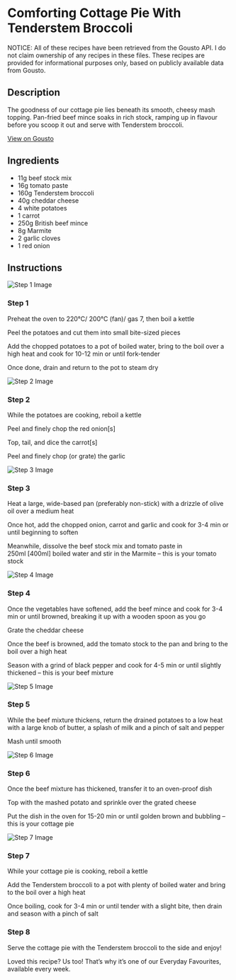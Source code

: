 # Comforting Cottage Pie With Tenderstem Broccoli

NOTICE: All of these recipes have been retrieved from the Gousto API. I do not claim ownership of any recipes in these files. These recipes are provided for informational purposes only, based on publicly available data from Gousto.

## Description

The goodness of our cottage pie lies beneath its smooth, cheesy mash topping. Pan-fried beef mince soaks in rich stock, ramping up in flavour before you scoop it out and serve with Tenderstem broccoli.

[View on Gousto](https://www.gousto.co.uk/recipes/cookbook/comforting-cottage-pie-with-tenderstem-broccoli)

## Ingredients

- 11g beef stock mix
- 16g tomato paste
- 160g Tenderstem broccoli
- 40g cheddar cheese
- 4 white potatoes
- 1 carrot
- 250g British beef mince
- 8g Marmite 
- 2 garlic cloves
- 1 red onion

## Instructions

![Step 1 Image](https://production-media.gousto.co.uk/cms/recipe-step-image/2377-v2-Step-1-x200.jpg)

### Step 1

Preheat the oven to 220°C/ 200°C (fan)/ gas 7, then boil a kettle

Peel the potatoes and cut them into small bite-sized pieces

Add the chopped potatoes to a pot of boiled water, bring to the boil over a high heat and cook for 10-12 min or until fork-tender

Once done, drain and return to the pot to steam dry

![Step 2 Image](https://production-media.gousto.co.uk/cms/recipe-step-image/2377-v2-Step-2-x200.jpg)

### Step 2

While the potatoes are cooking, reboil a kettle

Peel and finely chop the red onion<span class="text-danger">[s]</span>

Top, tail, and dice the carrot<span class="text-danger">[s]</span>

Peel and finely chop (or grate) the garlic

![Step 3 Image](https://production-media.gousto.co.uk/cms/recipe-step-image/2377-v2-Step-3-x200.jpg)

### Step 3

Heat a large, wide-based pan (preferably non-stick) with a drizzle of olive oil over a medium heat

Once hot, add the chopped onion, carrot and garlic and cook for 3-4 min or until beginning to soften

Meanwhile, dissolve the beef stock mix and tomato paste in 250ml <span class="text-danger">[400ml] </span>boiled water and stir in the Marmite – this is your tomato stock

![Step 4 Image](https://production-media.gousto.co.uk/cms/recipe-step-image/2377-v2-Step-4-x200.jpg)

### Step 4

Once the vegetables have softened, add the beef mince and cook for 3-4 min or until browned, breaking it up with a wooden spoon as you go

Grate the cheddar cheese

Once the beef is browned, add the tomato stock to the pan and bring to the boil over a high heat

Season with a grind of black pepper and cook for 4-5 min or until slightly thickened – this is your beef mixture

![Step 5 Image](https://production-media.gousto.co.uk/cms/recipe-step-image/2377-v2-Step-5-x200.jpg)

### Step 5

While the beef mixture thickens, return the drained potatoes to a low heat with a large knob of butter, a splash of milk and a pinch of salt and pepper

Mash until smooth

![Step 6 Image](https://production-media.gousto.co.uk/cms/recipe-step-image/2377-v2-Step-6-x200.jpg)

### Step 6

Once the beef mixture has thickened, transfer it to an oven-proof dish

Top with the mashed potato and sprinkle over the grated cheese

Put the dish in the oven for 15-20 min or until golden brown and bubbling – this is your cottage pie

![Step 7 Image](https://production-media.gousto.co.uk/cms/recipe-step-image/v2-2377-step-7-x200.jpg)

### Step 7

While your cottage pie is cooking, reboil a kettle

Add the Tenderstem broccoli to a pot with plenty of boiled water and bring to the boil over a high heat

Once boiling, cook for 3-4 min or until tender with a slight bite, then drain and season with a pinch of salt

### Step 8

Serve the cottage pie with the Tenderstem broccoli to the side and enjoy!

<span class="text-danger">Loved this recipe? Us too! That’s why it’s one of our Everyday Favourites, available every week.</span>

